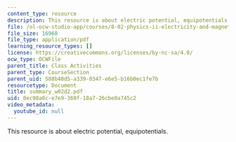 ```yaml
---
content_type: resource
description: This resource is about electric potential, equipotentials.
file: /ol-ocw-studio-app/courses/8-02-physics-ii-electricity-and-magnetism-spring-2007/0ec98a8ce7e9369f18a726cbe0a745c2_summary_w02d2.pdf
file_size: 16968
file_type: application/pdf
learning_resource_types: []
license: https://creativecommons.org/licenses/by-nc-sa/4.0/
ocw_type: OCWFile
parent_title: Class Activities
parent_type: CourseSection
parent_uid: 588b48d5-a339-0347-e6e5-b16b0ec1fe7b
resourcetype: Document
title: summary_w02d2.pdf
uid: 0ec98a8c-e7e9-369f-18a7-26cbe0a745c2
video_metadata:
  youtube_id: null
---
```

This resource is about electric potential, equipotentials.